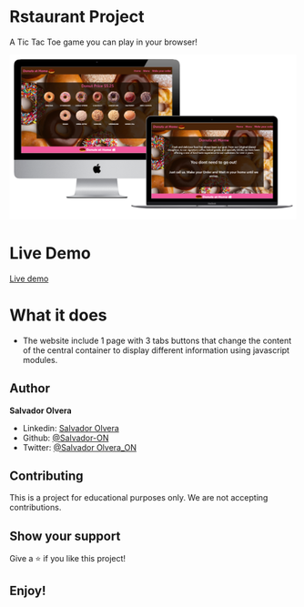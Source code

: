 # Rstaurant  Project

A Tic Tac Toe game you can play in your browser!

![](dist/assets/media/Captura.PNG)

# Live Demo

[Live demo](https://salvador-on.github.io/RestaurantPage/)

# What it does

- The website include 1 page with 3 tabs buttons that change the content of the central container to display different information using javascript modules.


## Author

**Salvador Olvera**
- Linkedin: [Salvador Olvera](https://www.linkedin.com/in/salvador-olvera-n)
- Github: [@Salvador-ON](https://github.com/Salvador-ON)
- Twitter: [@Salvador Olvera_ON](https://twitter.com/Salvador_ON) 


## Contributing

This is a project for educational purposes only. We are not accepting contributions.

## Show your support

Give a ⭐️ if you like this project!

## Enjoy!
